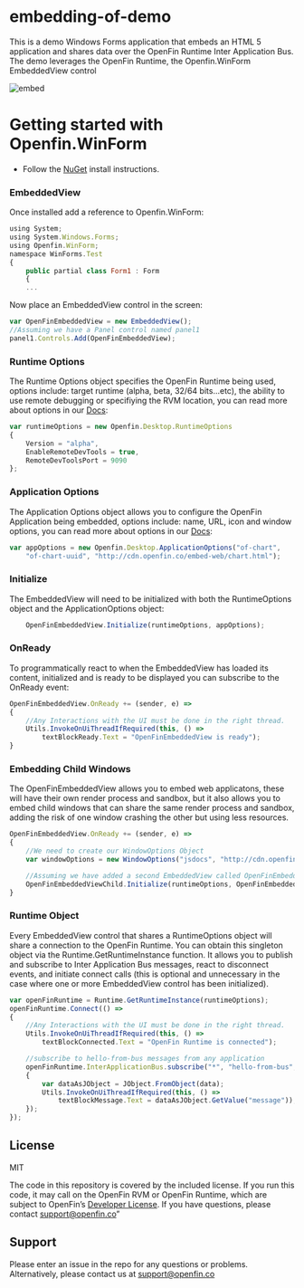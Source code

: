 # embedding-of-demo
This is a demo Windows Forms application that embeds an HTML 5 application and shares data over the OpenFin Runtime Inter Application Bus. The demo leverages the OpenFin Runtime, the Openfin.WinForm EmbeddedView control


![embed](embed.png)


# Getting started with Openfin.WinForm
* Follow the [NuGet](https://www.nuget.org/packages/Openfin.WinForm) install instructions.

### EmbeddedView

Once installed add a reference to Openfin.WinForm:
```js
using System;
using System.Windows.Forms;
using Openfin.WinForm;
namespace WinForms.Test
{
    public partial class Form1 : Form
    {
    ...
```
Now place an EmbeddedView control in the screen:
```js
var OpenFinEmbeddedView = new EmbeddedView();
//Assuming we have a Panel control named panel1
panel1.Controls.Add(OpenFinEmbeddedView);
```

### Runtime Options
The Runtime Options object specifies the OpenFin Runtime being used, options include: target runtime (alpha, beta, 32/64 bits...etc), the ability to use remote debugging or specifiying the RVM location, you can read more about options in our [Docs](https://openfin.co/developers/application-config/):
```js
var runtimeOptions = new Openfin.Desktop.RuntimeOptions
{
    Version = "alpha",
    EnableRemoteDevTools = true,
    RemoteDevToolsPort = 9090
};
```

### Application Options
The Application Options object allows you to configure the OpenFin Application being embedded, options include: name, URL, icon and window options, you can read more about options in our [Docs](https://openfin.co/developers/application-config/):
```js
var appOptions = new Openfin.Desktop.ApplicationOptions("of-chart", 
    "of-chart-uuid", "http://cdn.openfin.co/embed-web/chart.html");
```

### Initialize
The EmbeddedView will need to be initialized with both the RuntimeOptions object and the ApplicationOptions object:
```js
    OpenFinEmbeddedView.Initialize(runtimeOptions, appOptions);
```

### OnReady
To programmatically react to when the EmbeddedView has loaded its content, initialized and is ready to be displayed you can subscribe to the OnReady event:
```js
OpenFinEmbeddedView.OnReady += (sender, e) =>
{
    //Any Interactions with the UI must be done in the right thread.
    Utils.InvokeOnUiThreadIfRequired(this, () => 
        textBlockReady.Text = "OpenFinEmbeddedView is ready");
}
```

### Embedding Child Windows
The OpenFinEmbeddedView allows you to embed web applicatons, these will have their own render process and sandbox, but it also allows you to embed child windows that can share the same render process and sandbox, adding the risk of one window crashing the other but using less resources.
```js
OpenFinEmbeddedView.OnReady += (sender, e) =>
{
    //We need to create our WindowOptions Object
    var windowOptions = new WindowOptions("jsdocs", "http://cdn.openfin.co/jsdocs/3.0.1.5/");

    //Assuming we have added a second EmbeddedView called OpenFinEmbeddedViewChild we initialize it.
    OpenFinEmbeddedViewChild.Initialize(runtimeOptions, OpenFinEmbeddedView.OpenfinApplication, windowOptions)
}
```

### Runtime Object
Every EmbeddedView control that shares a RuntimeOptions object will share a connection to the OpenFin Runtime. You can obtain this singleton object via the Runtime.GetRuntimeInstance function. It allows you to publish and subscribe to Inter Application Bus messages, react to disconnect events, and initiate connect calls (this is optional and unnecessary in the case where one or more EmbeddedView control has been initialized).
```js
var openFinRuntime = Runtime.GetRuntimeInstance(runtimeOptions);
openFinRuntime.Connect(() => 
{
    //Any Interactions with the UI must be done in the right thread.
    Utils.InvokeOnUiThreadIfRequired(this, () => 
        textBlockConnected.Text = "OpenFin Runtime is connected");

    //subscribe to hello-from-bus messages from any application
    openFinRuntime.InterApplicationBus.subscribe("*", "hello-from-bus", (senderUuid, topic, data) =>
    {
        var dataAsJObject = JObject.FromObject(data);
        Utils.InvokeOnUiThreadIfRequired(this, () =>
            textBlockMessage.Text = dataAsJObject.GetValue("message"));
    });
});
```

## License
MIT

The code in this repository is covered by the included license.  If you run this code, it may call on the OpenFin RVM or OpenFin Runtime, which are subject to OpenFin’s [Developer License](https://openfin.co/developer-agreement/). If you have questions, please contact support@openfin.co”

## Support
Please enter an issue in the repo for any questions or problems. Alternatively, please contact us at support@openfin.co
